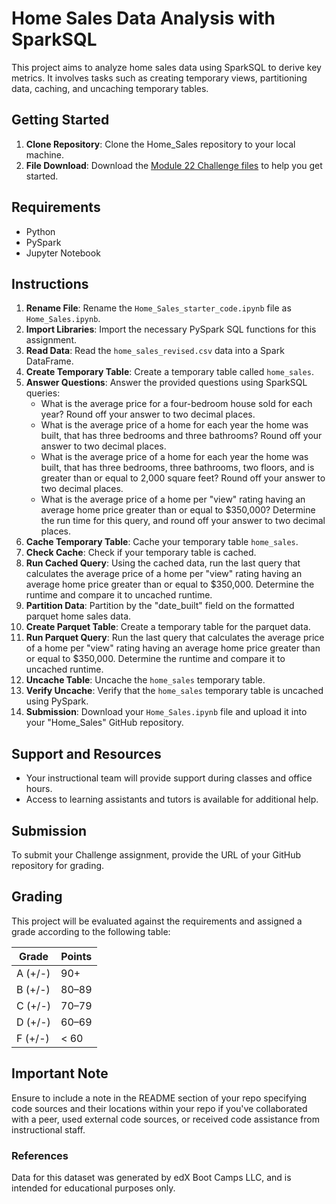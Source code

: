 # Home Sales Data Analysis with SparkSQL

This project aims to analyze home sales data using SparkSQL to derive key metrics. It involves tasks such as creating temporary views, partitioning data, caching, and uncaching temporary tables.

## Getting Started

1. **Clone Repository**: Clone the Home_Sales repository to your local machine.
2. **File Download**: Download the [Module 22 Challenge files](https://static.bc-edx.com/data/dl-1-2/m22/lms/starter/Starter_Code.zip) to help you get started.

## Requirements

- Python
- PySpark
- Jupyter Notebook

## Instructions

1. **Rename File**: Rename the `Home_Sales_starter_code.ipynb` file as `Home_Sales.ipynb`.
2. **Import Libraries**: Import the necessary PySpark SQL functions for this assignment.
3. **Read Data**: Read the `home_sales_revised.csv` data into a Spark DataFrame.
4. **Create Temporary Table**: Create a temporary table called `home_sales`.
5. **Answer Questions**: Answer the provided questions using SparkSQL queries:
    - What is the average price for a four-bedroom house sold for each year? Round off your answer to two decimal places.
    - What is the average price of a home for each year the home was built, that has three bedrooms and three bathrooms? Round off your answer to two decimal places.
    - What is the average price of a home for each year the home was built, that has three bedrooms, three bathrooms, two floors, and is greater than or equal to 2,000 square feet? Round off your answer to two decimal places.
    - What is the average price of a home per "view" rating having an average home price greater than or equal to $350,000? Determine the run time for this query, and round off your answer to two decimal places.
6. **Cache Temporary Table**: Cache your temporary table `home_sales`.
7. **Check Cache**: Check if your temporary table is cached.
8. **Run Cached Query**: Using the cached data, run the last query that calculates the average price of a home per "view" rating having an average home price greater than or equal to $350,000. Determine the runtime and compare it to uncached runtime.
9. **Partition Data**: Partition by the "date_built" field on the formatted parquet home sales data.
10. **Create Parquet Table**: Create a temporary table for the parquet data.
11. **Run Parquet Query**: Run the last query that calculates the average price of a home per "view" rating having an average home price greater than or equal to $350,000. Determine the runtime and compare it to uncached runtime.
12. **Uncache Table**: Uncache the `home_sales` temporary table.
13. **Verify Uncache**: Verify that the `home_sales` temporary table is uncached using PySpark.
14. **Submission**: Download your `Home_Sales.ipynb` file and upload it into your "Home_Sales" GitHub repository.

## Support and Resources

- Your instructional team will provide support during classes and office hours.
- Access to learning assistants and tutors is available for additional help.

## Submission

To submit your Challenge assignment, provide the URL of your GitHub repository for grading.

## Grading

This project will be evaluated against the requirements and assigned a grade according to the following table:

| Grade  | Points |
| ------ | ------ |
| A (+/-)| 90+    |
| B (+/-)| 80–89  |
| C (+/-)| 70–79  |
| D (+/-)| 60–69  |
| F (+/-)| < 60   |

## Important Note

Ensure to include a note in the README section of your repo specifying code sources and their locations within your repo if you've collaborated with a peer, used external code sources, or received code assistance from instructional staff.

### References

Data for this dataset was generated by edX Boot Camps LLC, and is intended for educational purposes only.
